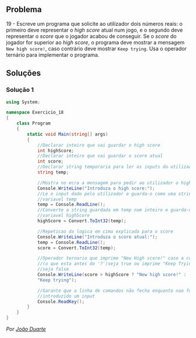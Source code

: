 ## Problema

19 - Escreve um programa que solicite ao utilizador dois números reais: o
primeiro deve representar o _high score_ atual num jogo, e o segundo deve
representar o _score_ que o jogador acabou de conseguir. Se o _score_ do
jogador for superior ao _high score_, o programa deve mostrar a mensagem
`New high score!`, caso contrário deve mostrar `Keep trying`. Usa o operador
ternário para implementar o programa.

## Soluções

### Solução 1

```cs
using System;

namespace Exercicio_18
{
    class Program
    {
        static void Main(string[] args)
        {
            //Declarar inteiro que vai guardar o high score
            int highScore;
            //Declarar inteiro que vai guardar o score atual
            int score;
            //Declarar string temporaria para ler os inputs do utilizador
            string temp;

            //Mostra no ecra a mensagem para pedir ao utilizador o high score
            Console.WriteLine("Introduza o high score:");
            //Le o input dado pelo utilizador e guarda-o como uma string na
            //variavel temp
            temp = Console.ReadLine();
            //Converte a string guardada em temp num inteiro e guarda-o na
            //variavel highScore
            highScore = Convert.ToInt32(temp);

            //Repeticao da logica em cima explicada para o score
            Console.WriteLine("Introduza o score atual:");
            temp = Console.ReadLine();
            score = Convert.ToInt32(temp);

            //Operador ternario que imprime "New High score!" caso a condicao
            //(o que esta antes do '?')seja true ou imprime "Keep Trying" caso
            //seja false
            Console.WriteLine(score > highScore ? "New high score!" :
            "Keep trying");

            //Garante que a linha de comandos não fecha enquanto nao for
            //introduzido um input
            Console.ReadKey();
        }
    }
}
```

*Por [João Duarte](https://github.com/JoaoAlexandreDuarte)*
